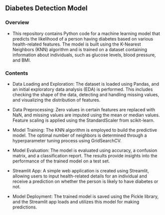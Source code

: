 ## Diabetes Detection Model
### Overview
- This repository contains Python code for a machine learning model that predicts the likelihood of a person having diabetes based on various health-related features. The model is built using the K-Nearest Neighbors (KNN) algorithm and is trained on a dataset containing information about individuals, such as glucose levels, blood pressure, and BMI.

### Contents
- Data Loading and Exploration: The dataset is loaded using Pandas, and an initial exploratory data analysis (EDA) is performed. This includes checking the shape of the data, detecting and handling missing values, and visualizing the distribution of features.

- Data Preprocessing: Zero values in certain features are replaced with NaN, and missing values are imputed using the mean or median values. Feature scaling is applied using the StandardScaler from scikit-learn.

- Model Training: The KNN algorithm is employed to build the predictive model. The optimal number of neighbors is determined through a hyperparameter tuning process using GridSearchCV.

- Model Evaluation: The model is evaluated using accuracy, a confusion matrix, and a classification report. The results provide insights into the performance of the trained model on a test set.

- Streamlit App: A simple web application is created using Streamlit, allowing users to input health-related details for an individual and receive a prediction on whether the person is likely to have diabetes or not.

- Model Deployment: The trained model is saved using the Pickle library, and the Streamlit app loads and utilizes this model for making predictions.
